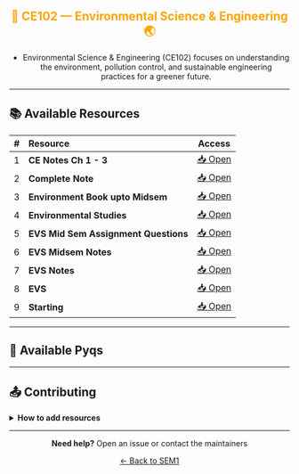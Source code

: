 <div align = "center" style="color:orange">

## 🌿 CE102 — Environmental Science & Engineering 🌏

</div>

<div align = "center">

- Environmental Science & Engineering (CE102) focuses on understanding the environment, pollution control, and sustainable engineering practices for a greener future.

</div>

---

## 📚 Available Resources

<div align="center">

| # | Resource                             |                                            Access                                            |
|:-:|:-------------------------------------|:--------------------------------------------------------------------------------------------:|
| 1 | **CE Notes Ch 1 - 3**                | [📥 Open](https://drive.google.com/open?id=1cI_jx4cSGFSNubHWlGd7zUmEA98kfboB&usp=drive_copy) |
| 2 | **Complete Note**                    | [📥 Open](https://drive.google.com/open?id=1pAOUle1FFF_JU4pCW4VRYTgz_dpnRpea&usp=drive_copy) |
| 3 | **Environment Book upto Midsem**     | [📥 Open](https://drive.google.com/open?id=1SWbuWa9B960UOyPvAkS1yODOF-iQu2n8&usp=drive_copy) |
| 4 | **Environmental Studies**            | [📥 Open](https://drive.google.com/open?id=1RVh8nxW4nJjfDHCI1Ovq6eNh3OG82wLH&usp=drive_copy) |
| 5 | **EVS Mid Sem Assignment Questions** | [📥 Open](https://drive.google.com/open?id=1ZhAHxJ21eq3bJQiGDNnqUNn1LxEYZ2TQ&usp=drive_copy) |
| 6 | **EVS Midsem Notes**                 | [📥 Open](https://drive.google.com/open?id=16ur3gBBCXG3rHnWx4tZlARje-Ir86Dfr&usp=drive_copy) |
| 7 | **EVS Notes**                        | [📥 Open](https://drive.google.com/open?id=1U_P0NimsFT6PsyILPUPM024MWnGkjSwx&usp=drive_copy) |
| 8 | **EVS**                              | [📥 Open](https://drive.google.com/open?id=1N4CQon5aFLqSNPwXTsmHhD1rJbAkQz59&usp=drive_copy) |
| 9 | **Starting**                         | [📥 Open](https://drive.google.com/open?id=1U0F_VLkGUnyGFy5OMSYbYH7FY3GNV-Yp&usp=drive_copy) |

</div>

---

## 📑 Available Pyqs

<div align="center">

</div>

---

## 📤 Contributing

<details>
<summary><b>How to add resources</b></summary>

### Option A: Upload PDFs

```
CE102/
├── CE102_Mid_2024.pdf
├── CE102_End_2023.pdf
└── CE102_Notes_TopicX.pdf
```

### Option B: Add Drive Links (Recommended)

Add your Google Drive share link to the table above following the existing format.

**📝 Naming Convention**

- For exams: `CE102_Mid_YYYY.pdf` or `CE102_End_YYYY.pdf`
- For notes: `CE102_Lecture#_Topic.pdf`
- For assignments: `CE102_Assignment#_YYYY.pdf`

> 💡 **Important:** Only add files you have permission to share

</details>

---

<div align="center">

**Need help?** Open an issue or contact the maintainers

[← Back to SEM1](../)

</div>
